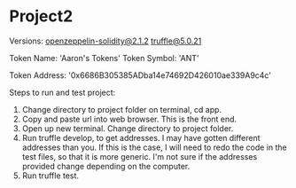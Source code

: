 # Project2
Versions:
openzeppelin-solidity@2.1.2
truffle@5.0.21

Token Name: 'Aaron's Tokens'
Token Symbol: 'ANT'

Token Address: '0x6686B305385ADba14e74692D426010ae339A9c4c'

Steps to run and test project:

1. Change directory to project folder on terminal, cd app. 
2. Copy and paste url into web browser. This is the front end.
3. Open up new terminal. Change directory to project folder.
4. Run truffle develop, to get addresses. I may have gotten different addresses than you. If this is the case, I will need to redo the code in the test files, so that it is more generic. I'm not sure if the addresses provided change depending on the computer.
5. Run truffle test.



